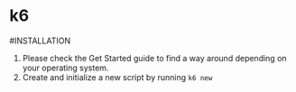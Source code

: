 # k6
#INSTALLATION
1. Please check the Get Started guide to find a way around depending on your operating system.
2. Create and initialize a new script by running `k6 new`
